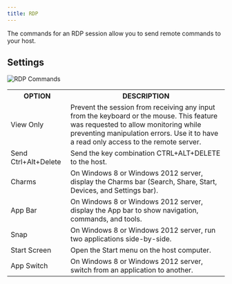 ```yaml
---
title: RDP
---
```

The commands for an RDP session allow you to send remote commands to your host. 

## Settings 

![RDP Commands](https://webdevolutions.azureedge.net/docs/en/rdm/windows/clip10190.png) 

<table>
	<tr>
		<th>
OPTION 
		</th>
		<th>
DESCRIPTION 
		</th>
	</tr>
	<tr>
		<td>
View Only 
		</td>
		<td>
Prevent the session from receiving any input from the keyboard or the mouse. This feature was requested to allow monitoring while preventing manipulation errors. Use it to have a read only access to the remote server. 
		</td>
	</tr>
	<tr>
		<td>
Send Ctrl+Alt+Delete 
		</td>
		<td>
Send the key combination CTRL+ALT+DELETE to the host. 
		</td>
	</tr>
	<tr>
		<td>
Charms 
		</td>
		<td>
On Windows 8 or Windows 2012 server, display the Charms bar (Search, Share, Start, Devices, and Settings bar). 
		</td>
	</tr>
	<tr>
		<td>
App Bar 
		</td>
		<td>
On Windows 8 or Windows 2012 server, display the App bar to show navigation, commands, and tools. 
		</td>
	</tr>
	<tr>
		<td>
Snap 
		</td>
		<td>
On Windows 8 or Windows 2012 server, run two applications side-by-side. 
		</td>
	</tr>
	<tr>
		<td>
Start Screen 
		</td>
		<td>
Open the Start menu on the host computer. 
		</td>
	</tr>
	<tr>
		<td>
App Switch 
		</td>
		<td>
On Windows 8 or Windows 2012 server, switch from an application to another. 
		</td>
	</tr>
</table>


